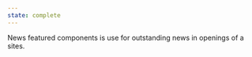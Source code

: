 ```yaml
---
state: complete
---
```

News featured components is use for outstanding news in openings of a sites.


